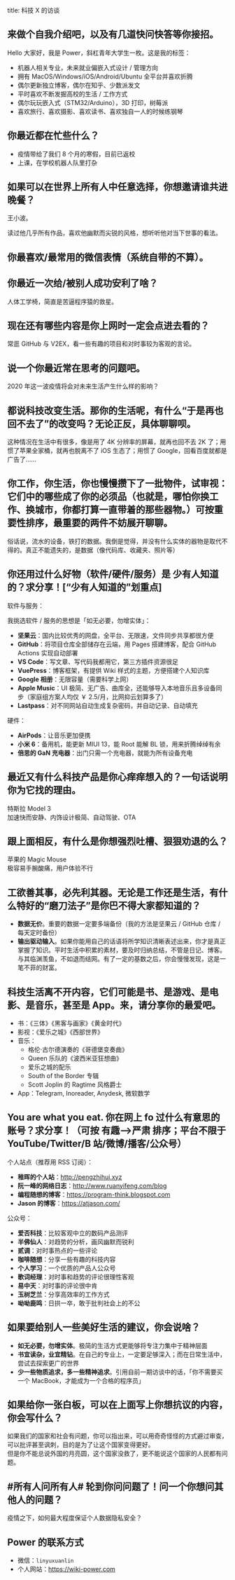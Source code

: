 title: 科技 X 的访谈


## 来做个自我介绍吧，以及有几道快问快答等你接招。

Hello 大家好，我是 Power，斜杠青年大学生一枚。这是我的标签：

- 机器人相关专业，未来就业偏嵌入式设计 / 管理方向
- 拥有 MacOS/Windows/iOS/Android/Ubuntu 全平台并喜欢折腾
- 偶尔更新独立博客，偶尔在知乎、少数派发文
- 平时喜欢不断发掘高校的生活 / 工作方式
- 偶尔玩玩嵌入式（STM32/Arduino），3D 打印，树莓派
- 喜欢旅行、喜欢摄影、喜欢读书、喜欢独自一人的时候练钢琴

## 你最近都在忙些什么？

- 疫情带给了我们 8 个月的寒假，目前已返校
- 上课，在学校机器人队里打杂

## 如果可以在世界上所有人中任意选择，你想邀请谁共进晚餐？

王小波。

读过他几乎所有作品，喜欢他幽默而尖锐的风格，想听听他对当下世事的看法。

## 你最喜欢/最常用的微信表情（系统自带的不算）。

## 你最近一次给/被别人成功安利了啥？

人体工学椅，简直是苦逼程序猿的救星。

## 现在还有哪些内容是你上网时一定会点进去看的？

常逛 GitHub 与 V2EX，看一些有趣的项目和对时事较为客观的言论。

## 说一个你最近常在思考的问题吧。

2020 年这一波疫情将会对未来生活产生什么样的影响？

## 都说科技改变生活。那你的生活呢，有什么“于是再也回不去了”的改变吗？无论正反，具体聊聊呗。

这种情况在生活中有很多，像是用了 4K 分辨率的屏幕，就再也回不去 2K 了；用惯了苹果全家桶，就再也脱离不了 iOS 生态了；用惯了 Google，回看百度就都是广告了……

## 你工作，你生活，你也慢慢攒下了一批物件，试审视：它们中的哪些成了你的必须品（也就是，哪怕你换工作、换城市，你都打算一直带着的那些器物。）可按重要性排序，最重要的两件不妨展开聊聊。

俗话说，流水的设备，铁打的数据。我倒是觉得，并没有什么实体的器物是取代不得的。真正不能遗失的，是数据（像代码库、收藏夹、照片等）

## 你还用过什么好物（软件/硬件/服务）是 少有人知道的？求分享！[“少有人知道的”划重点]

软件与服务：

我挑选软件 / 服务的思想是「如无必要，勿增实体」：

- **坚果云**：国内比较优秀的网盘，全平台、无限速，文件同步共享都很方便
- **GitHub**：将项目仓库全部储存在云端，用 Pages 搭建博客，配合 GitHub Actions 实现自动部署
- **VS Code**：写文章、写代码我都用它，第三方插件资源很足
- **VuePress**：博客框架，有提供 Wiki 样式的主题，方便搭建个人知识库
- **Google 相册**：无限容量（需要科学上网）
- **Apple Music**：UI 极简、无广告、曲库全，还能够导入本地音乐且多设备同步（家庭组方案人均仅 ￥ 2.5/月，比网抑云划算多了）
- **Lastpass**：对不同网站自动生成复杂密码，并自动记录、自动填充

硬件：

- **AirPods**：让音乐更加便携
- **小米 6**：备用机，能更新 MIUI 13，能 Root 能解 BL 锁，用来折腾绰绰有余
- **倍思的 GaN 充电器**：出门只需一个充电器，就能为所有设备充电

## 最近又有什么科技产品是你心痒痒想入的？一句话说明你为它找的理由。

特斯拉 Model 3  
加速快而安静、内饰设计极简、自动驾驶、OTA

## 跟上面相反，有什么是你想强烈吐槽、狠狠劝退的么？

苹果的 Magic Mouse  
极容易手腕酸痛，用户体验不行

## 工欲善其事，必先利其器。无论是工作还是生活，有什么特好的“磨刀法子”是你巴不得大家都知道的？

- **数据无价**。重要的数据一定要多端备份（我的方法是坚果云 / GitHub 仓库 / 每天定时备份）
- **输出驱动输入**。如果你能用自己的话语将所学知识清晰表述出来，你才是真正掌握了知识。平时生活中积累的素材，要及时归纳总结，不管是日记、博客。与其临渊羡鱼，不如退而结网。有了一定的基数之后，你会慢慢发现，这是一笔不菲的财富。

## 科技生活离不开内容，它们可能是书、是游戏、是电影、是音乐，甚至是 App。来，请分享你的最爱吧。

- 书：《三体》《黑客与画家》《黄金时代》
- 影视：《爱乐之城》《西部世界》
- 音乐：
  - 格伦·古尔德演奏的《哥德堡变奏曲》
  - Queen 乐队的《波西米亚狂想曲》
  - 爱乐之城的配乐
  - South of the Border 专辑
  - Scott Joplin 的 Ragtime 风格爵士
- App：Telegram, Inoreader, Anydesk, 微软数学

## You are what you eat. 你在网上 fo 过什么有意思的账号？求分享！（可按 有趣—>严肃 排序；平台不限于 YouTube/Twitter/B 站/微博/播客/公众号）

个人站点（推荐用 RSS 订阅）：

- **稚晖的个人站**：<http://pengzhihui.xyz>
- **阮一峰的网络日志**：<http://www.ruanyifeng.com/blog>
- **编程随想的博客**：<https://program-think.blogspot.com>
- **Jason 的博客**：<https://atjason.com/>

公众号：

- **爱否科技**：比较客观中立的数码产品测评
- **半佛仙人**：对趋势的分析，画风幽默而锐利
- **贰调**：对时事热点的一些评论
- **咖啡随想**：分享一些有趣的科技内容
- **个人学习**：一个优质的产品人公众号
- **歌词经理**：对时事和趋势的评论很理性客观
- **易中天**：对时事的评论很中肯
- **玉树芝兰**：分享高效率的工作方式
- **呦呦鹿鸣**：日拱一卒，敢于批判社会上的不公

## 如果要给别人一些美好生活的建议，你会说啥？

- **如无必要，勿增实体**。极简的生活方式更能够将专注力集中于精神层面
- **书宜读杂，业宜精钻**。在自己的专业上，一定要足够深入；而在日常生活中，尝试去探索更广的世界
- **少一些物质追求，多一些精神追求**。引用自前一期访谈中的话，「你不需要买一个 MacBook，才能成为一个合格的程序员」

## 如果给你一张白板，可以在上面写上你想抗议的内容，你会写什么？

如果我们的国家和社会有问题，你可以指出来，可以用奇奇怪怪的方式避过审查，可以批评甚至讽刺，目的是为了让这个国家变得更好。  
但是你不能总说外国的月亮圆，这个国家没救了，更不能说这个国家的人民都有问题。

## #所有人问所有人# 轮到你问问题了！问一个你想问其他人的问题？

疫情之下，如何最大程度保证个人数据隐私安全？

## Power 的联系方式

- 微信：`linyuxuanlin`
- 个人网站：<https://wiki-power.com>
